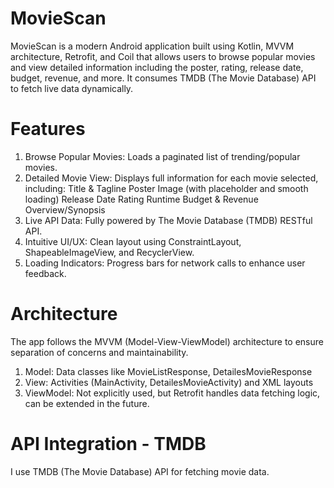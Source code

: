 # MovieScan
MovieScan is a modern Android application built using Kotlin, MVVM architecture, Retrofit, and Coil that allows users to browse popular movies and view detailed information including the poster, rating, release date, budget, revenue, and more. It consumes TMDB (The Movie Database) API to fetch live data dynamically.

# Features
1. Browse Popular Movies: Loads a paginated list of trending/popular movies.
2. Detailed Movie View: Displays full information for each movie selected, including:
Title & Tagline
Poster Image (with placeholder and smooth loading)
Release Date
Rating
Runtime
Budget & Revenue
Overview/Synopsis
3. Live API Data: Fully powered by The Movie Database (TMDB) RESTful API.
4. Intuitive UI/UX: Clean layout using ConstraintLayout, ShapeableImageView, and RecyclerView.
5. Loading Indicators: Progress bars for network calls to enhance user feedback.

# Architecture
The app follows the MVVM (Model-View-ViewModel) architecture to ensure separation of concerns and maintainability.
1. Model: Data classes like MovieListResponse, DetailesMovieResponse
2. View: Activities (MainActivity, DetailesMovieActivity) and XML layouts
3. ViewModel: Not explicitly used, but Retrofit handles data fetching logic, can be extended in the future.

# API Integration - TMDB
I use TMDB (The Movie Database) API for fetching movie data. 
